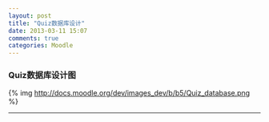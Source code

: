 ```yaml
---
layout: post
title: "Quiz数据库设计"
date: 2013-03-11 15:07
comments: true
categories: Moodle
---
```

### Quiz数据库设计图
{% img http://docs.moodle.org/dev/images_dev/b/b5/Quiz_database.png %}

---
